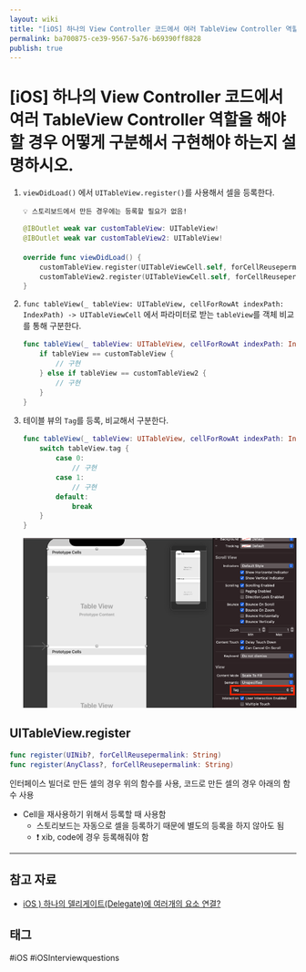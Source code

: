 ```yaml
---
layout: wiki
title: "[iOS] 하나의 View Controller 코드에서 여러 TableView Controller 역할을 해야 할 경우 어떻게 구분해서 구현해야 하는지 설명하시오."
permalink: ba700875-ce39-9567-5a76-b69390ff8828
publish: true
---
```


# \[iOS] 하나의 View Controller 코드에서 여러 TableView Controller 역할을 해야 할 경우 어떻게 구분해서 구현해야 하는지 설명하시오.

1. `viewDidLoad()` 에서 `UITableView.register()`를 사용해서 셀을 등록한다.
    ```
    💡 스토리보드에서 만든 경우에는 등록할 필요가 없음!
    ```

    ```swift
    @IBOutlet weak var customTableView: UITableView!
    @IBOutlet weak var customTableView2: UITableView!

    override func viewDidLoad() {
    	customTableView.register(UITableViewCell.self, forCellReusepermalink: "cell")
    	customTableView2.register(UITableViewCell.self, forCellReusepermalink: "cell")
    }
    ```

2. `func tableView(_ tableView: UITableView, cellForRowAt indexPath: IndexPath) -> UITableViewCell` 에서 파라미터로 받는 `tableView`를 객체 비교를 통해 구분한다.

    ```swift
    func tableView(_ tableView: UITableView, cellForRowAt indexPath: IndexPath) -> UITableViewCell {
    	if tableView == customTableView {
    		// 구현		
    	} else if tableView == customTableView2 {
    		// 구현
    	}
    }
    ```

3. 테이블 뷰의 `Tag`를 등록, 비교해서 구분한다.

    ```swift
    func tableView(_ tableView: UITableView, cellForRowAt indexPath: IndexPath) -> UITableViewCell {
    	switch tableView.tag {
    		case 0:
    			// 구현
    		case 1:
    			// 구현
    		default: 
    			break
    	}
    }
    ```

    ![Set tag for tableview in storyboard](/assets/image/tableview-tag.png)

## UITableView.register

```swift
func register(UINib?, forCellReusepermalink: String)
func register(AnyClass?, forCellReusepermalink: String)
```

인터페이스 빌더로 만든 셀의 경우 위의 함수를 사용, 코드로 만든 셀의 경우 아래의 함수 사용

- Cell을  재사용하기 위해서 등록할 때 사용함
    - 스토리보드는 자동으로 셀을 등록하기 때문에 별도의 등록을 하지 않아도 됨
    - ❗️ xib, code에 경우 등록해줘야 함

---

## 참고 자료

- [iOS ) 하나의 델리게이트(Delegate)에 여러개의 요소 연결?](https://zeddios.tistory.com/169)

## 태그

#iOS #iOSInterviewquestions